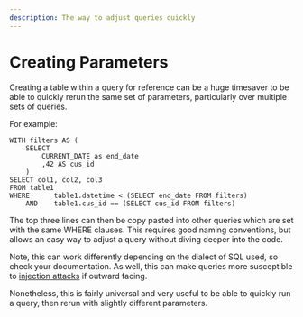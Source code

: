 ```yaml
---
description: The way to adjust queries quickly
---
```


# Creating Parameters

Creating a table within a query for reference can be a huge timesaver to be able to quickly rerun the same set of parameters, particularly over multiple sets of queries.

For example:

```text
WITH filters AS (
    SELECT 
        CURRENT_DATE as end_date
        ,42 AS cus_id
    )
SELECT col1, col2, col3
FROM table1
WHERE      table1.datetime < (SELECT end_date FROM filters)
    AND    table1.cus_id == (SELECT cus_id FROM filters)
```

The top three lines can then be copy pasted into other queries which are set with the same WHERE clauses.  This requires good naming conventions, but allows an easy way to adjust a query without diving deeper into the code.

Note, this can work differently depending on the dialect of SQL used, so check your documentation.  As well, this can make queries more susceptible to [injection attacks](https://www.w3schools.com/sql/sql_injection.asp) if outward facing.  

Nonetheless, this is fairly universal and very useful to be able to quickly run a query, then rerun with slightly different parameters.



